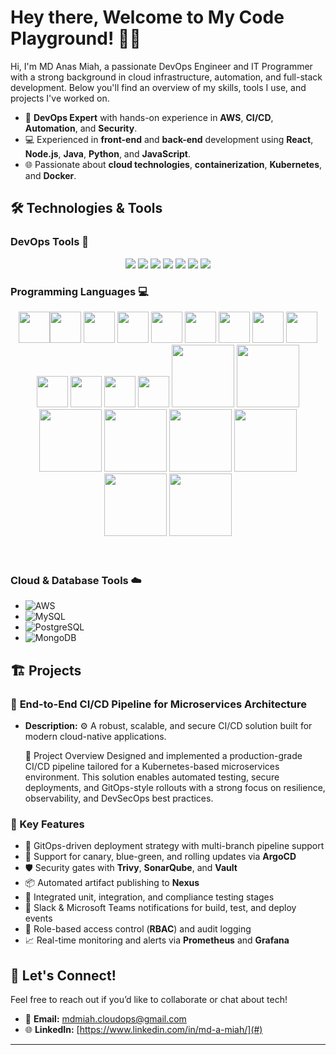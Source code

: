 <h1> Hey there, Welcome to My Code Playground! 🎉👾 </h1>
Hi, I'm MD Anas Miah, a passionate DevOps Engineer and IT Programmer with a strong background in cloud infrastructure, automation, and full-stack development. Below you'll find an overview of my skills, tools I use, and projects I've worked on.


- 🚀 **DevOps Expert** with hands-on experience in **AWS**, **CI/CD**, **Automation**, and **Security**.
- 💻 Experienced in **front-end** and **back-end** development using **React**, **Node.js**, **Java**, **Python**, and **JavaScript**.
- 🌐 Passionate about **cloud technologies**, **containerization**, **Kubernetes**, and **Docker**.

## 🛠️ Technologies & Tools

### **DevOps Tools** 🔧
<p align="center">
  <img src="https://img.shields.io/badge/AWS-232F3E?logo=amazon-aws&logoColor=white" />
  <img src="https://img.shields.io/badge/Terraform-7B42B1?logo=terraform&logoColor=white" />
  <img src="https://img.shields.io/badge/Docker-2496ED?logo=docker&logoColor=white" />
  <img src="https://img.shields.io/badge/Jenkins-FF9800?logo=jenkins&logoColor=white" />
  <img src="https://img.shields.io/badge/Kubernetes-326CE5?logo=kubernetes&logoColor=white" />
  <img src="https://img.shields.io/badge/Ansible-EE0000?logo=ansible&logoColor=white" />
  <img src="https://img.shields.io/badge/GitHub-181717?logo=github&logoColor=white" />
</p>

### **Programming Languages** 💻

<div align="center">
<img src="https://user-images.githubusercontent.com/74038190/212257454-16e3712e-945a-4ca2-b238-408ad0bf87e6.gif" width="50"><img src="https://user-images.githubusercontent.com/74038190/212257472-08e52665-c503-4bd9-aa20-f5a4dae769b5.gif" width="50">
<img src="https://user-images.githubusercontent.com/74038190/212257468-1e9a91f1-b626-4baa-b15d-5c385dfa7ed2.gif" width="50">
<img src="https://user-images.githubusercontent.com/74038190/212257465-7ce8d493-cac5-494e-982a-5a9deb852c4b.gif" width="50">
<img src="https://user-images.githubusercontent.com/74038190/212257463-4d082cb4-7483-4eaf-bc25-6dde2628aabd.gif" width="50">
<img src="https://user-images.githubusercontent.com/74038190/212257460-738ff738-247f-4445-a718-cdd0ca76e2db.gif"  width="50">
<img src="https://user-images.githubusercontent.com/74038190/212257467-871d32b7-e401-42e8-a166-fcfd7baa4c6b.gif" width="50">
<img src="https://user-images.githubusercontent.com/74038190/212281756-450d3ffa-9335-4b98-a965-db8a18fee927.gif"  width="50">
<img src="https://user-images.githubusercontent.com/74038190/212280805-9bcb336b-8c55-46a8-abf8-ff286ab55472.gif"  width="50">
<img src="https://user-images.githubusercontent.com/74038190/212280823-79088828-a258-4a4d-8d6c-96315d5a07af.gif"  width="50">
<img src="https://user-images.githubusercontent.com/74038190/212281763-e6ecd7ef-c4aa-45b6-a97c-f33f6bb592bd.gif"  width="50">
<img src="https://user-images.githubusercontent.com/74038190/212281775-b468df30-4edc-4bf8-a4ee-f52e1aaddc86.gif"  width="50">
<img src="https://user-images.githubusercontent.com/74038190/212281780-0afd9616-8310-46e9-a898-c4f5269f1387.gif"  width="50">
  
<img src="https://github.com/Anmol-Baranwal/Cool-GIFs-For-GitHub/assets/74038190/1a797f46-efe4-41e6-9e75-5303e1bbcbfa" width="100">
<img src="https://github.com/Anmol-Baranwal/Cool-GIFs-For-GitHub/assets/74038190/29fd6286-4e7b-4d6c-818f-c4765d5e39a9" width="100">
<img src="https://github.com/Anmol-Baranwal/Cool-GIFs-For-GitHub/assets/74038190/67f477ed-6624-42da-99f0-1a7b1a16eecb" width="100">
<img src="https://github.com/Anmol-Baranwal/Cool-GIFs-For-GitHub/assets/74038190/3c16d4f2-b757-4c70-8f42-43d5dddd2c36" width="100">
<img src="https://github.com/Anmol-Baranwal/Cool-GIFs-For-GitHub/assets/74038190/3fb2cdf6-8920-462e-87a4-95af376418aa" width="100">
<img src="https://github.com/Anmol-Baranwal/Cool-GIFs-For-GitHub/assets/74038190/de038172-e903-4951-926c-755878deb0b4" width="100">
<img src="https://github.com/Anmol-Baranwal/Cool-GIFs-For-GitHub/assets/74038190/398b19b1-9aae-4c1f-8bc0-d172a2c08d68" width="100">
<img src="https://github.com/Anmol-Baranwal/Cool-GIFs-For-GitHub/assets/74038190/e0d299f2-767c-4c21-bd49-90f2a19f1a78" width="100">
</div>
<br><br>    

### **Cloud & Database Tools** ☁️
- ![AWS](https://img.shields.io/badge/AWS-232F3E?logo=amazon-aws&logoColor=white)
- ![MySQL](https://img.shields.io/badge/MySQL-4479A1?logo=mysql&logoColor=white)
- ![PostgreSQL](https://img.shields.io/badge/PostgreSQL-336791?logo=postgresql&logoColor=white)
- ![MongoDB](https://img.shields.io/badge/MongoDB-47A248?logo=mongodb&logoColor=white)

## 🏗️ Projects

### 🚀 **End-to-End CI/CD Pipeline for Microservices Architecture** 
- **Description:** ⚙️ A robust, scalable, and secure CI/CD solution built for modern cloud-native applications.

  🧠 Project Overview
Designed and implemented a production-grade CI/CD pipeline tailored for a Kubernetes-based microservices environment. This solution enables automated testing, secure deployments, and GitOps-style rollouts with a strong focus on resilience, observability, and DevSecOps best practices.

### 🔑 Key Features

- 🔁 GitOps-driven deployment strategy with multi-branch pipeline support  
- 🎯 Support for canary, blue-green, and rolling updates via **ArgoCD**  
- 🛡️ Security gates with **Trivy**, **SonarQube**, and **Vault**  
- 📦 Automated artifact publishing to **Nexus**  
- 🧪 Integrated unit, integration, and compliance testing stages  
- 🔔 Slack & Microsoft Teams notifications for build, test, and deploy events  
- 🔐 Role-based access control (**RBAC**) and audit logging  
- 📈 Real-time monitoring and alerts via **Prometheus** and **Grafana**


## 🔗 Let's Connect!

Feel free to reach out if you’d like to collaborate or chat about tech!

- 📧 **Email:** mdmiah.cloudops@gmail.com
- 🌐 **LinkedIn:** [https://www.linkedin.com/in/md-a-miah/](#)

---

